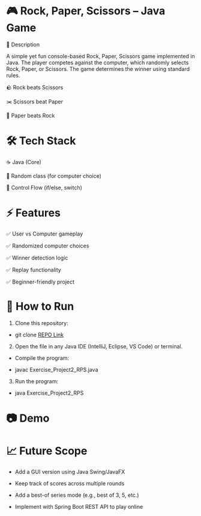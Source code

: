 # 🎮 Rock, Paper, Scissors – Java Game
📌 Description

A simple yet fun console-based Rock, Paper, Scissors game implemented in Java.
The player competes against the computer, which randomly selects Rock, Paper, or Scissors. The game determines the winner using standard rules.

🪨 Rock beats Scissors

✂️ Scissors beat Paper

📄 Paper beats Rock

# 🛠️ Tech Stack

☕ Java (Core)

🎲 Random class (for computer choice)

🔄 Control Flow (if/else, switch)

# ⚡ Features

✅ User vs Computer gameplay

✅ Randomized computer choices

✅ Winner detection logic

✅ Replay functionality 

✅ Beginner-friendly project

# 🚀 How to Run

1. Clone this repository:

* git clone [REPO Link](https://github.com/Anurag3244/ROCK-PAPER-SCISSOR-GAME/tree/main)


2. Open the file in any Java IDE (IntelliJ, Eclipse, VS Code) or terminal.

* Compile the program:

* javac Exercise_Project2_RPS.java


3. Run the program:

* java Exercise_Project2_RPS

# 📷 Demo 



# 📈 Future Scope

* Add a GUI version using Java Swing/JavaFX

* Keep track of scores across multiple rounds

* Add a best-of series mode (e.g., best of 3, 5, etc.)

* Implement with Spring Boot REST API to play online

